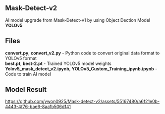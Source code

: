 ## Mask-Detect-v2
AI model upgrade from Mask-Detect-v1 by using Object Dection Model **YOLOv5**

## Files
**convert.py**, **convert_v2.py** - Python code to convert original data format to YOLOv5 format        
**best.pt**, **best-2.pt** - Trained YOLOv5 model weights   
**Yolov5_mask_detect_v2.ipynb**, **YOLOv5_Custom_Training_ipynb.ipynb** - Code to train AI model

## Model Result
https://github.com/ywon0925/Mask-detect-v2/assets/55167480/a6f21e0b-4443-4f76-bae6-8aa1b506d141
